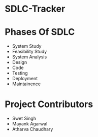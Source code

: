# SDLC-Tracker

<h1>Phases Of SDLC</h1>
<ul>
    <li>System Study</li>
    <li>Feasibility Study</li>
    <li>System Analysis</li>
    <li>Design</li>
    <li>Code</li>
    <li>Testing</li>
    <li>Deployment</li>
    <li>Maintainence</li>
</ul>

<h1>Project Contributors</h1>
<ul>
    <li>Swet Singh</li>
    <li>Mayank Agarwal</li>
    <li>Atharva Chaudhary</li>
</ul>
